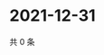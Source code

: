 # 2021-12-31

共 0 条

<!-- BEGIN WEIBO -->
<!-- 最后更新时间 Fri Dec 31 2021 07:15:26 GMT+0800 (China Standard Time) -->

<!-- END WEIBO -->
